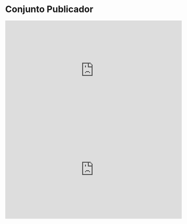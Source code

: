 # Conjunto Publicador

<iframe width="560" height="315" src="https://www.youtube.com/embed/Z77xDcle88I?si=4ZMwkA7t-Xo2FIU4" title="YouTube video player" frameborder="0" allow="accelerometer; autoplay; clipboard-write; encrypted-media; gyroscope; picture-in-picture; web-share" referrerpolicy="strict-origin-when-cross-origin" allowfullscreen></iframe>


<iframe width="560" height="315" src="https://www.youtube.com/embed/yW921BpHuvg?si=9WvtycobsvrDXDNq" title="YouTube video player" frameborder="0" allow="accelerometer; autoplay; clipboard-write; encrypted-media; gyroscope; picture-in-picture; web-share" referrerpolicy="strict-origin-when-cross-origin" allowfullscreen></iframe>

